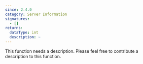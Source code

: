 ```yaml
---
since: 2.4.0
category: Server Information
signatures:
  - []
returns:
  dataType: int
  description: ~
---
```


This function needs a description. Please feel free to contribute a description to this function.
